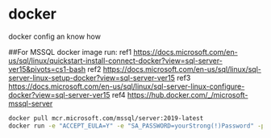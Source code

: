 # docker  
docker config an know how  

##For MSSQL docker image run:
ref1 https://docs.microsoft.com/en-us/sql/linux/quickstart-install-connect-docker?view=sql-server-ver15&pivots=cs1-bash
ref2 https://docs.microsoft.com/en-us/sql/linux/sql-server-linux-setup-docker?view=sql-server-ver15
ref3 https://docs.microsoft.com/en-us/sql/linux/sql-server-linux-configure-docker?view=sql-server-ver15
ref4 https://hub.docker.com/_/microsoft-mssql-server
```bash
docker pull mcr.microsoft.com/mssql/server:2019-latest
docker run -e "ACCEPT_EULA=Y" -e "SA_PASSWORD=yourStrong(!)Password" -p 1433:1433 -d mcr.microsoft.com/mssql/server:2019-latest
```
